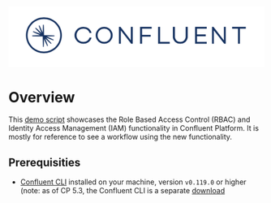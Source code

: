 ![image](../../images/confluent-logo-300-2.png)

# Overview

This [demo script](rbac.sh) showcases the Role Based Access Control (RBAC) and Identity Access Management (IAM) functionality in Confluent Platform. It is mostly for reference to see a workflow using the new functionality.

## Prerequisities

* [Confluent CLI](https://docs.confluent.io/current/cli/installing.html) installed on your machine, version `v0.119.0` or higher (note: as of CP 5.3, the Confluent CLI is a separate [download](https://docs.confluent.io/current/cli/installing.html)
